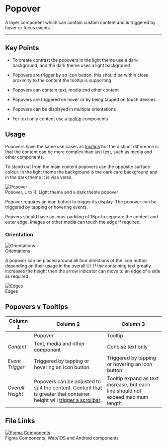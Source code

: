 
# Popover

A layer component which can contain custom content and is triggered by hover or focus events. 

---

## Key Points

- To create contrast the popovers in the light theme use a dark background, and the dark theme uses a light background

- Popovers are trigger by an icon button, this should be within close proximity to the content the tooltip is supporting

- Popovers can contain text, media and other content

- Popovers are triggered on hover or by being tapped on touch devices

- Popovers can be displayed in multiple orientations

- For text only content use a [tooltip]() components

## Usage

Popovers have the same use cases as [tooltips]() but the distinct difference is that the content can be more complex than just text, such as media and other components.

To stand out from the main content popovers use the opposite surface colour. In the light theme the background is the dark card background and in the dark theme it is visa versa.

  
![Popover](https://studio-assets.supernova.io/design-systems/16150/1bd3b88c-ae1f-434c-ba35-f0aa0f6f92a8.png?Expires=1980201600&Policy=eyJTdGF0ZW1lbnQiOlt7IlJlc291cmNlIjoiaHR0cHM6Ly9zdHVkaW8tYXNzZXRzLnN1cGVybm92YS5pby9kZXNpZ24tc3lzdGVtcy8xNjE1MC8xYmQzYjg4Yy1hZTFmLTQzNGMtYmEzNS1mMGFhMGY2ZjkyYTgucG5nIiwiQ29uZGl0aW9uIjp7IkRhdGVMZXNzVGhhbiI6eyJBV1M6RXBvY2hUaW1lIjoxOTgwMjAxNjAwfX19XX0_&Signature=IQWs9XS7ETya8algCtoqVDWpntH2vC0RBqvVWbgn~3q1~VAQ3VVQ6mVt1W76JS0qc5cpYVV8sIXadjlQNVNT2ZTLAanqpTDDReahJbwfcH3QGPzu2cZXEXgZxcKAchWgtXID~ItCdrkUE8ig3zQTXH6INKMX5OHxvx~LOklDlSR-j9oktpYh8S9R6Uct4xySn~S5VwQcmnuxy05ouhHARQraALaYRHGeTCR5TdGl8RgNCfBoNnN0RvTifzeQ6VCEMzBTJO3PGkNKY5psLH4EO3cKIC5LFHnIkVequRbNLvDSJvNF5hXykSF9DG6Hutl3nOtgfD6E~sswLgImRk80kA__&Key-Pair-Id=APKAJGK34LCCAUR7N6LA)  
Popover, L to R: Light theme and a dark theme popover  
  


Popover requires an icon button to trigger its display. The popover can be triggered by tapping or hovering events.

Popvers should have an inner padding of 16px to separate the content and outer edge. Images or other media can touch the edge if required.

### Orientation

  
![Orientations](https://studio-assets.supernova.io/design-systems/16150/8c2ddf55-befb-4b47-a72a-999687a27bd5.png?Expires=1980201600&Policy=eyJTdGF0ZW1lbnQiOlt7IlJlc291cmNlIjoiaHR0cHM6Ly9zdHVkaW8tYXNzZXRzLnN1cGVybm92YS5pby9kZXNpZ24tc3lzdGVtcy8xNjE1MC84YzJkZGY1NS1iZWZiLTRiNDctYTcyYS05OTk2ODdhMjdiZDUucG5nIiwiQ29uZGl0aW9uIjp7IkRhdGVMZXNzVGhhbiI6eyJBV1M6RXBvY2hUaW1lIjoxOTgwMjAxNjAwfX19XX0_&Signature=EHPV8RFjkHlk99egYUNGOwY0nt6aDqrTc-ERes4tAprV12XxnWBHewlfTk12VdDS~ojZwJVxWTjduGJdTnf9TPOrozWlQnC2szAhD4oDj9vzVttregz8j~SZch8SQHWSKXE68dJZo9~CP6HtDJ8thaDFDZgI8-u3kvKNIyp6pfszDrBQdVjpGzFlOwInCARHTZK~ukyHPMc~t0eCegDtsXmSie6LzFhvNkHUaxtwr8iPo5OYUlL95cAk~jwsoQfYttSXBNJZb~-rCd261y3DS9gbgPYWIciIbVEz5lIrC9tTL-RE7BuPmmfotsOk8sfWtjSzddAwP-KCGQryhIIxYw__&Key-Pair-Id=APKAJGK34LCCAUR7N6LA)  
Orientations  


A popover can be placed around all four directions of the icon button depending on their usage in the overall UI. If the containing text greatly increases the height then the arrow indicator can move to an edge of a side as required.

  
![Edges](https://studio-assets.supernova.io/design-systems/16150/5b31b687-7920-4490-b20b-3b6edd285d90.png?Expires=1980201600&Policy=eyJTdGF0ZW1lbnQiOlt7IlJlc291cmNlIjoiaHR0cHM6Ly9zdHVkaW8tYXNzZXRzLnN1cGVybm92YS5pby9kZXNpZ24tc3lzdGVtcy8xNjE1MC81YjMxYjY4Ny03OTIwLTQ0OTAtYjIwYi0zYjZlZGQyODVkOTAucG5nIiwiQ29uZGl0aW9uIjp7IkRhdGVMZXNzVGhhbiI6eyJBV1M6RXBvY2hUaW1lIjoxOTgwMjAxNjAwfX19XX0_&Signature=e5JsyXxV7x8vOaLPCQlNHyWcBNUfm~pbWUBrpz2fRVLZe1FmdePuzDP6eAjgAF3RLlKGZDeyoybiTlSA8dDW2BuiPh~jr~9~4UyDVx8fvo8AwSywi1Gm2C5vj4VoJSqc4UhV~yEOBeA~bhifVrx57EQAjAWC8aoieQ~ir7b498KBOZs~bddIWSiasIWDRyIOemK~rSLmxRlV-b9G3uuwRj6n5o4B~uLZjtwQ0Gh-drfouiSjPV9mNtLtDvL-kdjuY6eIgYA06LwT-btVRHk03RfZOE~UO9NhKQ~JTAtFhCjhIGcvGFDIiw6oD-td0sIvCeLy5ZMHqk4pknnEdlmDjg__&Key-Pair-Id=APKAJGK34LCCAUR7N6LA)  
Edges  


## Popovers v Tooltips

  
| Column 1 | Column 2 | Column 3 |  
| --- | --- | --- |  
|  | Popover | Tooltip |  
| *Content* | Text, media and other component | Concise text only |  
| *Event Trigger* | Triggered by tapping or hovering an icon button | Triggered by tapping or hovering an icon button |  
| *Overall Height* | Popovers can be adjusted to suit the content. Content that is greater that container height will [trigger a scrollbar](). | Tooltip expand as text increase, but each line should not exceed maximum length |  


## File Links

  
[![Figma Components](https://studio-assets.supernova.io/design-systems/16150/4d4951d9-3bc1-4e73-ba89-61735aa2f28b.png?Expires=1980201600&Policy=eyJTdGF0ZW1lbnQiOlt7IlJlc291cmNlIjoiaHR0cHM6Ly9zdHVkaW8tYXNzZXRzLnN1cGVybm92YS5pby9kZXNpZ24tc3lzdGVtcy8xNjE1MC80ZDQ5NTFkOS0zYmMxLTRlNzMtYmE4OS02MTczNWFhMmYyOGIucG5nIiwiQ29uZGl0aW9uIjp7IkRhdGVMZXNzVGhhbiI6eyJBV1M6RXBvY2hUaW1lIjoxOTgwMjAxNjAwfX19XX0_&Signature=AwpP-qJIDIsWowC~G4exhEdG8JpdYYUsozBmkaBKb9FvaaOXZWRWbjXGa3uNz6WIi4a2ZcyJsWyPNRXWDeGGRNUdcsM1prxxmP0xeUe8GC-0AalEi-GsUxZzs5QwV~DsJBghi5i9m6EGFDC7cV-XUZEA4NDRSPjopcxmz40GtkUayuZ~bDdigiFyvnUliKbVqP-YeIjE5J0qfZgYyzmK9cu~O5Pj3AkZbwJJGgYoI~MSupPPcNuHUQ~fHEF1~~bgKUNSW6dG2qT8EoPVKj~-VD4CAMptTjk~YkjGvBNB1GvGIMdu0LxpoH89b87Ud5gfZ506BQm1ZxocpnJgsxc-XQ__&Key-Pair-Id=APKAJGK34LCCAUR7N6LA)](https://www.figma.com/file/kwUvoAHziVnMYH97iJQzw3/Popover)  
Figma Components, Web/iOS and Android components  
  
